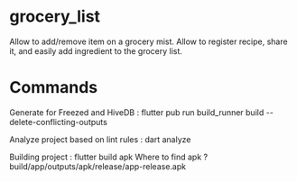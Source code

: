 # grocery_list

Allow to add/remove item on a grocery mist.
Allow to register recipe, share it, and easily add ingredient to the grocery list.

# Commands
Generate for Freezed and HiveDB : flutter pub run build_runner build --delete-conflicting-outputs

Analyze project based on lint rules : dart analyze

Building project : flutter build apk
Where to find apk ? build/app/outputs/apk/release/app-release.apk